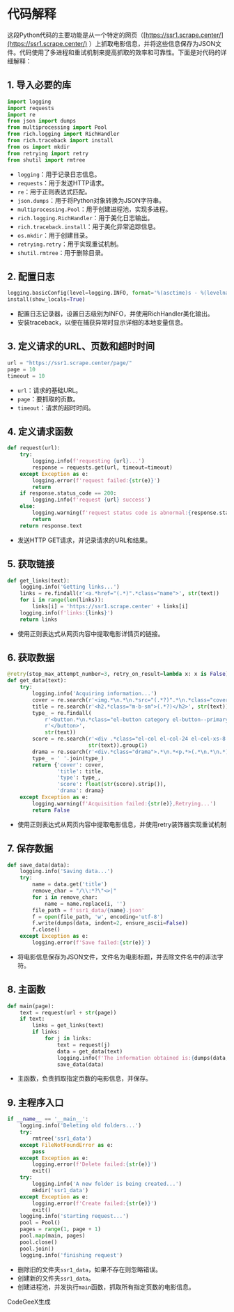 # 代码解释

这段Python代码的主要功能是从一个特定的网页（[https://ssr1.scrape.center/](https://ssr1.scrape.center/)
）上抓取电影信息，并将这些信息保存为JSON文件。代码使用了多进程和重试机制来提高抓取的效率和可靠性。下面是对代码的详细解释：

## 1. 导入必要的库

```python
import logging
import requests
import re
from json import dumps
from multiprocessing import Pool
from rich.logging import RichHandler
from rich.traceback import install
from os import mkdir
from retrying import retry
from shutil import rmtree
```

- ```logging```：用于记录日志信息。
- ```requests```：用于发送HTTP请求。
- ```re```：用于正则表达式匹配。
- ```json.dumps```：用于将Python对象转换为JSON字符串。
- ```multiprocessing.Pool```：用于创建进程池，实现多进程。
- ```rich.logging.RichHandler```：用于美化日志输出。
- ```rich.traceback.install```：用于美化异常追踪信息。
- ```os.mkdir```：用于创建目录。
- ```retrying.retry```：用于实现重试机制。
- ```shutil.rmtree```：用于删除目录。

## 2. 配置日志

```python
logging.basicConfig(level=logging.INFO, format='%(asctime)s - %(levelname)s - %(message)s', handlers=[RichHandler()])
install(show_locals=True)
```

- 配置日志记录器，设置日志级别为INFO，并使用RichHandler美化输出。
- 安装traceback，以便在捕获异常时显示详细的本地变量信息。

## 3. 定义请求的URL、页数和超时时间

```python
url = "https://ssr1.scrape.center/page/"
page = 10
timeout = 10
```

- ```url```：请求的基础URL。
- ```page```：要抓取的页数。
- ```timeout```：请求的超时时间。

## 4. 定义请求函数

```python
def request(url):
    try:
        logging.info(f'requesting {url}...')
        response = requests.get(url, timeout=timeout)
    except Exception as e:
        logging.error(f'request failed:{str(e)}')
        return
    if response.status_code == 200:
        logging.info(f'request {url} success')
    else:
        logging.warning(f'request status code is abnormal:{response.status_code}')
        return
    return response.text
```

- 发送HTTP GET请求，并记录请求的URL和结果。

## 5. 获取链接

```python
def get_links(text):
    logging.info('Getting links...')
    links = re.findall(r'<a.*href="(.*)".*class="name">', str(text))
    for i in range(len(links)):
        links[i] = 'https://ssr1.scrape.center' + links[i]
    logging.info(f'links:{links}')
    return links
```

- 使用正则表达式从网页内容中提取电影详情页的链接。

## 6. 获取数据

```python
@retry(stop_max_attempt_number=3, retry_on_result=lambda x: x is False)
def get_data(text):
    try:
        logging.info('Acquiring information...')
        cover = re.search(r'<img.*\n.*\n.*src="(.*?)".*\n.*class="cover">', str(text)).group(1)
        title = re.search(r'<h2.*class="m-b-sm">(.*?)</h2>', str(text)).group(1)
        type_ = re.findall(
            r'<button.*\n.*class="el-button category el-button--primary el-button--mini">.*\n.*<span>(.*?)</span>.*\n.*'
            r'</button>',
            str(text))
        score = re.search(r'<div .*class="el-col el-col-24 el-col-xs-8 el-col-sm-4"><p .*\n.*>(.*\n.*)</p>',
                          str(text)).group(1)
        drama = re.search(r'<div.*class="drama">.*\n.*<p.*>(.*\n.*\n.*)</p></div>', str(text)).group(1)
        type_ = ' '.join(type_)
        return {'cover': cover,
                'title': title,
                'type': type_,
                'score': float(str(score).strip()),
                'drama': drama}
    except Exception as e:
        logging.warning(f'Acquisition failed:{str(e)},Retrying...')
        return False
```

- 使用正则表达式从网页内容中提取电影信息，并使用retry装饰器实现重试机制

## 7. 保存数据

```python
def save_data(data):
    logging.info('Saving data...')
    try:
        name = data.get('title')
        remove_char = "/\\:*?\"<>|"
        for i in remove_char:
            name = name.replace(i, '')
        file_path = f'ssr1_data/{name}.json'
        f = open(file_path, 'w', encoding='utf-8')
        f.write(dumps(data, indent=2, ensure_ascii=False))
        f.close()
    except Exception as e:
        logging.error(f'Save failed:{str(e)}')
```

- 将电影信息保存为JSON文件，文件名为电影标题，并去除文件名中的非法字符。

## 8. 主函数

```python
def main(page):
    text = request(url + str(page))
    if text:
        links = get_links(text)
        if links:
            for j in links:
                text = request(j)
                data = get_data(text)
                logging.info(f'The information obtained is:{dumps(data, indent=2, ensure_ascii=False)}')
                save_data(data)
```

- 主函数，负责抓取指定页数的电影信息，并保存。

## 9. 主程序入口

```python
if __name__ == '__main__':
    logging.info('Deleting old folders...')
    try:
        rmtree('ssr1_data')
    except FileNotFoundError as e:
        pass
    except Exception as e:
        logging.error(f'Delete failed:{str(e)}')
        exit()
    try:
        logging.info('A new folder is being created...')
        mkdir('ssr1_data')
    except Exception as e:
        logging.error(f'Create failed:{str(e)}')
        exit()
    logging.info('starting request...')
    pool = Pool()
    pages = range(1, page + 1)
    pool.map(main, pages)
    pool.close()
    pool.join()
    logging.info('finishing request')
```

- 删除旧的文件夹```ssr1_data```，如果不存在则忽略错误。
- 创建新的文件夹```ssr1_data```。
- 创建进程池，并发执行```main```函数，抓取所有指定页数的电影信息。

CodeGeeX生成
